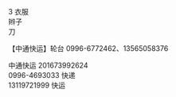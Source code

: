 
3 衣服  
辫子  
刀  


【中通快运】轮台 0996-6772462、13565058376

中通快运  201673992624  
0996-4693033    快递  
13119721999     快运  








